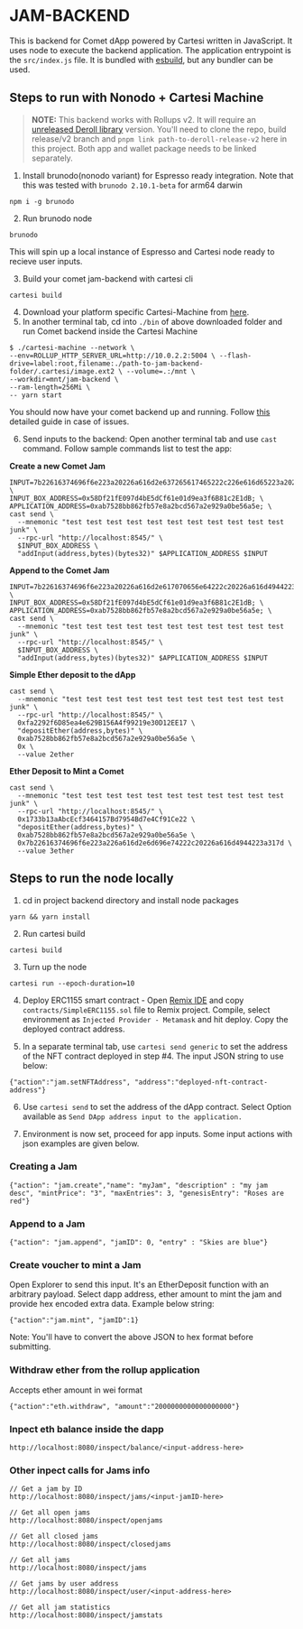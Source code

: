 # JAM-BACKEND

This is backend for Comet dApp powered by Cartesi written in JavaScript. It uses node to execute the backend application.
The application entrypoint is the `src/index.js` file. It is bundled with [esbuild](https://esbuild.github.io), but any bundler can be used.

## Steps to run with Nonodo + Cartesi Machine

>**NOTE:** This backend works with Rollups v2. It will require an [unreleased Deroll library](https://github.com/tuler/deroll/tree/feature/v2) version. You'll need to clone the repo, build release/v2 branch and `pnpm link path-to-deroll-release-v2` here in this project. Both app and wallet package needs to be linked separately.
1. Install brunodo(nonodo variant) for Espresso ready integration. Note that this was tested with `brunodo 2.10.1-beta` for arm64 darwin
```
npm i -g brunodo
```
2. Run brunodo node
```
brunodo
```
This will spin up a local instance of Espresso and Cartesi node ready to recieve user inputs.

3. Build your comet jam-backend with cartesi cli
```
cartesi build
```
4. Download your platform specific Cartesi-Machine from [here](https://github.com/edubart/cartesi-machine-everywhere/releases/tag/v0.18.1-rc7). 
5. In another terminal tab, cd into `./bin` of above downloaded folder and run Comet backend inside the Cartesi Machine
```
$ ./cartesi-machine --network \
--env=ROLLUP_HTTP_SERVER_URL=http://10.0.2.2:5004 \ --flash-drive=label:root,filename:./path-to-jam-backend-folder/.cartesi/image.ext2 \ --volume=.:/mnt \
--workdir=mnt/jam-backend \
--ram-length=256Mi \
-- yarn start 
``` 
You should now have your comet backend up and running. Follow [this](https://docs.google.com/document/d/1x8IhhDeZR818uBHXk-NQvZETXhFXbGDj0OLG2h3e9EE/edit?usp=sharing) detailed guide in case of issues. 

6. Send inputs to the backend: Open another terminal tab and use `cast` command. Follow sample commands list to test the app:

**Create a new Comet Jam**
```
INPUT=7b22616374696f6e223a20226a616d2e637265617465222c226e616d65223a20226d794a616d222c20226465736372697074696f6e22203a20226d79206a616d2064657363222c20226d696e745072696365223a202233222c20226d6178456e7472696573223a20332c202267656e65736973456e747279223a2022526f7365732061726520726564227d; \
INPUT_BOX_ADDRESS=0x58Df21fE097d4bE5dCf61e01d9ea3f6B81c2E1dB; \ 
APPLICATION_ADDRESS=0xab7528bb862fb57e8a2bcd567a2e929a0be56a5e; \
cast send \
  --mnemonic "test test test test test test test test test test test junk" \
  --rpc-url "http://localhost:8545/" \
  $INPUT_BOX_ADDRESS \
  "addInput(address,bytes)(bytes32)" $APPLICATION_ADDRESS $INPUT
```

**Append to the Comet Jam**
```
INPUT=7b22616374696f6e223a20226a616d2e617070656e64222c20226a616d4944223a20302c2022656e74727922203a2022536b6965732061726520626c7565227d; \
INPUT_BOX_ADDRESS=0x58Df21fE097d4bE5dCf61e01d9ea3f6B81c2E1dB; \ 
APPLICATION_ADDRESS=0xab7528bb862fb57e8a2bcd567a2e929a0be56a5e; \
cast send \
  --mnemonic "test test test test test test test test test test test junk" \
  --rpc-url "http://localhost:8545/" \
  $INPUT_BOX_ADDRESS \
  "addInput(address,bytes)(bytes32)" $APPLICATION_ADDRESS $INPUT
```

**Simple Ether deposit to the dApp**
```
cast send \                                           
  --mnemonic "test test test test test test test test test test test junk" \
  --rpc-url "http://localhost:8545/" \
  0xfa2292f6D85ea4e629B156A4f99219e30D12EE17 \
  "depositEther(address,bytes)" \
  0xab7528bb862fb57e8a2bcd567a2e929a0be56a5e \
  0x \
  --value 2ether
```

**Ether Deposit to Mint a Comet**
```
cast send \                                           
  --mnemonic "test test test test test test test test test test test junk" \
  --rpc-url "http://localhost:8545/" \
  0x1733b13aAbcEcf3464157Bd7954Bd7e4Cf91Ce22 \
  "depositEther(address,bytes)" \
  0xab7528bb862fb57e8a2bcd567a2e929a0be56a5e \
  0x7b22616374696f6e223a226a616d2e6d696e74222c20226a616d4944223a317d \
  --value 3ether
```


##  Steps to run the node locally
1. cd in project backend directory and install node packages
```
yarn && yarn install
```
2. Run cartesi build
```
cartesi build
```
3. Turn up the node
```
cartesi run --epoch-duration=10
```
4. Deploy ERC1155 smart contract - Open [Remix IDE](https://remix.ethereum.org/) and copy `contracts/SimpleERC1155.sol` file to Remix project. Compile, select environment as `Injected Provider - Metamask` and hit deploy. Copy the deployed contract address.

5. In a separate terminal tab, use `cartesi send generic` to set the address of the NFT contract deployed in step #4. The input JSON string to use below:
```
{"action":"jam.setNFTAddress", "address":"deployed-nft-contract-address"}
```
6. Use `cartesi send` to set the address of the dApp contract. Select Option available as `Send DApp address input to the application.`

7. Environment is now set, proceed for app inputs. Some input actions with json examples are given below.

### Creating a Jam
```
{"action": "jam.create","name": "myJam", "description" : "my jam desc", "mintPrice": "3", "maxEntries": 3, "genesisEntry": "Roses are red"}
```

### Append to a Jam
```
{"action": "jam.append", "jamID": 0, "entry" : "Skies are blue"}
```
### Create voucher to mint a Jam
Open Explorer to send this input. It's an EtherDeposit function with an arbitrary payload. Select dapp address, ether amount to mint the jam and provide hex encoded extra data. Example below string:
```
{"action":"jam.mint", "jamID":1}
```
Note: You'll have to convert the above JSON to hex format before submitting.

### Withdraw ether from the rollup application
Accepts ether amount in wei format 
```
{"action":"eth.withdraw", "amount":"2000000000000000000"}
```

### Inpect eth balance inside the dapp
```
http://localhost:8080/inspect/balance/<input-address-here>
```

### Other inpect calls for Jams info
```
// Get a jam by ID
http://localhost:8080/inspect/jams/<input-jamID-here>

// Get all open jams
http://localhost:8080/inspect/openjams

// Get all closed jams
http://localhost:8080/inspect/closedjams

// Get all jams
http://localhost:8080/inspect/jams

// Get jams by user address
http://localhost:8080/inspect/user/<input-address-here>

// Get all jam statistics
http://localhost:8080/inspect/jamstats
```